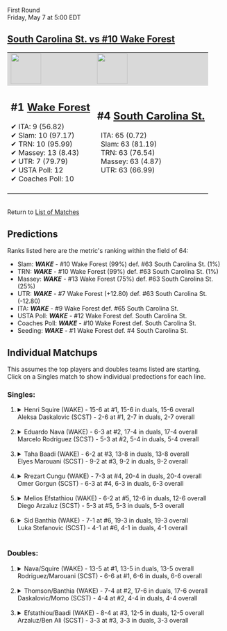 First Round  
Friday, May 7 at 5:00 EDT
## [South Carolina St. vs #10 Wake Forest](https://www.ncaa.com/game/5833397) 

<table>  
<tr style="background-color: #d9d9d9 !important"><td><a href="#"><img src="https://www.ncaa.com/sites/default/files/images/logos/schools/w/wake-forest.70.png" width="70" height="70" /></a></td><td><a href="#"><img src="https://www.ncaa.com/sites/default/files/images/logos/schools/s/south-carolina-st.70.png" width="70" height="70" /></a></td></tr>
<tr><td>  

<h2>#1 <a href="#">Wake Forest</a></h2>  
&#10004; ITA: 9 (56.82)<br>  
&#10004; Slam: 10 (97.17)<br>  
&#10004; TRN: 10 (95.99)<br>  
&#10004; Massey: 13 (8.43)<br>  
&#10004; UTR: 7 (79.79)<br>  
&#10004; USTA Poll: 12<br>  
&#10004; Coaches Poll: 10<br>  
<br>  

</td><td>  

<h2>#4 <a href="#">South Carolina St.</a></h2>  
&nbsp; ITA: 65 (0.72)<br>  
&nbsp; Slam: 63 (81.19)<br>  
&nbsp; TRN: 63 (76.54)<br>  
&nbsp; Massey: 63 (4.87)<br>  
&nbsp; UTR: 63 (66.99)<br>  
<br>  

</td></tr></table>  


<br>Return to [List of Matches](../index.md)  

## Predictions  

Ranks listed here are the metric's ranking within the field of 64:  
- Slam: ***WAKE*** - #10 Wake Forest (99%) def. #63 South Carolina St. (1%)  
- TRN: ***WAKE*** - #10 Wake Forest (99%) def. #63 South Carolina St. (1%)  
- Massey: ***WAKE*** - #13 Wake Forest (75%) def. #63 South Carolina St. (25%)  
- UTR: ***WAKE*** - #7 Wake Forest (+12.80) def. #63 South Carolina St. (-12.80)  
- ITA: ***WAKE*** - #9 Wake Forest def. #65 South Carolina St.  
- USTA Poll: ***WAKE*** - #12 Wake Forest def. South Carolina St.  
- Coaches Poll: ***WAKE*** - #10 Wake Forest def. South Carolina St.  
- Seeding: ***WAKE*** - #1 Wake Forest def. #4 South Carolina St.  

## Individual Matchups  
This assumes the top players and doubles teams listed are starting.  
Click on a Singles match to show individual predections for each line.  
### Singles:  

<ol>
<li><details>
<summary markdown="span">Henri Squire (WAKE) - 15-6 at #1, 15-6 in duals, 15-6 overall<br>Aleksa Daskalovic (SCST) - 2-6 at #1, 2-7 in duals, 2-7 overall</summary>
<h4>Predictions</h4><ul>
<li>Slam: <b><i>WAKE</i></b> - Squire (100%) def. Daskalovic (0%)</li>  
<li>TRN: <b><i>WAKE</i></b> - Squire (100%) def. Daskalovic (0%)</li>  
<li>Massey: <b><i>WAKE</i></b> - Squire (75%) def. Daskalovic (25%)</li>  
<li>UTR: <b><i>WAKE</i></b> - Squire (99%) def. Daskalovic (1%)</li>  
<li>ITA: <b><i>WAKE</i></b> - Squire (38.10) def. Daskalovic (0.00)</li>  
</ul></details>&nbsp;</li>
<li><details>
<summary markdown="span">Eduardo Nava (WAKE) - 6-3 at #2, 17-4 in duals, 17-4 overall<br>Marcelo Rodriguez (SCST) - 5-3 at #2, 5-4 in duals, 5-4 overall</summary>
<h4>Predictions</h4><ul>
<li>Slam: <b><i>WAKE</i></b> - Nava (99%) def. Rodriguez (1%)</li>  
<li>TRN: <b><i>WAKE</i></b> - Nava (99%) def. Rodriguez (1%)</li>  
<li>Massey: <b><i>WAKE</i></b> - Nava (75%) def. Rodriguez (25%)</li>  
<li>UTR: <b><i>WAKE</i></b> - Nava (97%) def. Rodriguez (3%)</li>  
<li>ITA: <b><i>WAKE</i></b> - Nava (19.97) def. Rodriguez (0.00)</li>  
</ul></details>&nbsp;</li>
<li><details>
<summary markdown="span">Taha Baadi (WAKE) - 6-2 at #3, 13-8 in duals, 13-8 overall<br>Elyes Marouani (SCST) - 9-2 at #3, 9-2 in duals, 9-2 overall</summary>
<h4>Predictions</h4><ul>
<li>Slam: <b><i>WAKE</i></b> - Baadi (100%) def. Marouani (0%)</li>  
<li>TRN: <b><i>WAKE</i></b> - Baadi (100%) def. Marouani (0%)</li>  
<li>Massey: <b><i>WAKE</i></b> - Baadi (75%) def. Marouani (25%)</li>  
<li>UTR: <b><i>WAKE</i></b> - Baadi (99%) def. Marouani (1%)</li>  
<li>ITA: <b><i>WAKE</i></b> - Baadi (6.71) def. Marouani (1.53)</li>  
</ul></details>&nbsp;</li>
<li><details>
<summary markdown="span">Rrezart Cungu (WAKE) - 7-3 at #4, 20-4 in duals, 20-4 overall<br>Omer Gorgun (SCST) - 6-3 at #4, 6-3 in duals, 6-3 overall</summary>
<h4>Predictions</h4><ul>
<li>Slam: <b><i>WAKE</i></b> - Cungu (99%) def. Gorgun (1%)</li>  
<li>TRN: <b><i>WAKE</i></b> - Cungu (99%) def. Gorgun (1%)</li>  
<li>Massey: <b><i>WAKE</i></b> - Cungu (75%) def. Gorgun (25%)</li>  
<li>UTR: <b><i>WAKE</i></b> - Cungu (98%) def. Gorgun (2%)</li>  
<li>ITA: <b><i>WAKE</i></b> - Cungu (3.35) def. Gorgun (0.00)</li>  
</ul></details>&nbsp;</li>
<li><details>
<summary markdown="span">Melios Efstathiou (WAKE) - 6-2 at #5, 12-6 in duals, 12-6 overall<br>Diego Arzaluz (SCST) - 5-3 at #5, 5-3 in duals, 5-3 overall</summary>
<h4>Predictions</h4><ul>
<li>Slam: <b><i>WAKE</i></b> - Efstathiou (100%) def. Arzaluz (0%)</li>  
<li>TRN: <b><i>WAKE</i></b> - Efstathiou (100%) def. Arzaluz (0%)</li>  
<li>Massey: <b><i>WAKE</i></b> - Efstathiou (75%) def. Arzaluz (25%)</li>  
<li>UTR: <b><i>WAKE</i></b> - Efstathiou (99%) def. Arzaluz (1%)</li>  
<li>ITA: <b><i>WAKE</i></b> - Efstathiou (2.09) def. Arzaluz (0.00)</li>  
</ul></details>&nbsp;</li>
<li><details>
<summary markdown="span">Sid Banthia (WAKE) - 7-1 at #6, 19-3 in duals, 19-3 overall<br>Luka Stefanovic (SCST) - 4-1 at #6, 4-1 in duals, 4-1 overall</summary>
<h4>Predictions</h4><ul>
<li>Slam: <b><i>WAKE</i></b> - Banthia (100%) def. Stefanovic (0%)</li>  
<li>TRN: <b><i>WAKE</i></b> - Banthia (100%) def. Stefanovic (0%)</li>  
<li>Massey: <b><i>WAKE</i></b> - Banthia (75%) def. Stefanovic (25%)</li>  
<li>UTR: <b><i>WAKE</i></b> - Banthia (99%) def. Stefanovic (1%)</li>  
<li>ITA: <b><i>WAKE</i></b> - Banthia (2.98) def. Stefanovic (0.00)</li>  
</ul></details>&nbsp;</li>
</ol>

### Doubles:  

<ol>
<li><details>
<summary markdown="span">Nava/Squire (WAKE) - 13-5 at #1, 13-5 in duals, 13-5 overall<br>Rodriguez/Marouani (SCST) - 6-6 at #1, 6-6 in duals, 6-6 overall</summary>
We don't have any metrics for doubles matches</details>&nbsp;</li>
<li><details>
<summary markdown="span">Thomson/Banthia (WAKE) - 7-4 at #2, 17-6 in duals, 17-6 overall<br>Daskalovic/Momo (SCST) - 4-4 at #2, 4-4 in duals, 4-4 overall</summary>
We don't have any metrics for doubles matches</details>&nbsp;</li>
<li><details>
<summary markdown="span">Efstathiou/Baadi (WAKE) - 8-4 at #3, 12-5 in duals, 12-5 overall<br>Arzaluz/Ben Ali (SCST) - 3-3 at #3, 3-3 in duals, 3-3 overall</summary>
We don't have any metrics for doubles matches</details>&nbsp;</li>
</ol>